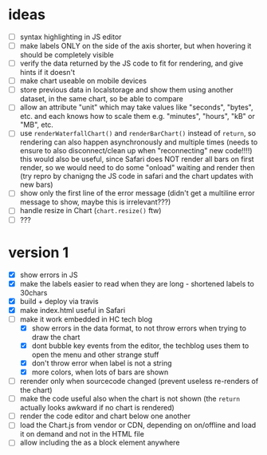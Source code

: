 # ideas
- [ ] syntax highlighting in JS editor
- [ ] make labels ONLY on the side of the axis shorter, but when hovering it should be completely visible
- [ ] verify the data returned by the JS code to fit for rendering, and give hints if it doesn't
- [ ] make chart useable on mobile devices
- [ ] store previous data in localstorage and show them using another dataset, in the same chart, so be able to compare
- [ ] allow an attribute "unit" which may take values like "seconds", "bytes", etc. and each knows how to scale them 
      e.g. "minutes", "hours", "kB" or "MB", etc.
- [ ] use `renderWaterfallChart()` and `renderBarChart()` instead of `return`, so rendering can also 
      happen asynchronously and multiple times (needs to ensure to also disconnect/clean up when "reconnecting" new code!!!!)
      this would also be useful, since Safari does NOT render all bars on first render, so we would need to do some
      "onload" waiting and render then (try repro by chanigng the JS code in safari and the chart updates with new bars)
- [ ] show only the first line of the error message (didn't get a multiline error message to show, maybe this is irrelevant???)
- [ ] handle resize in Chart (`chart.resize()` ftw)
- [ ] ???

# version 1
- [x] show errors in JS
- [x] make the labels easier to read when they are long - shortened labels to 30chars
- [x] build + deploy via travis
- [x] make index.html useful in Safari
- [ ] make it work embedded in HC tech blog
  - [x] show errors in the data format, to not throw errors when trying to draw the chart
  - [x] dont bubble key events from the editor, the techblog uses them to open the menu and other strange stuff
  - [x] don't throw error when label is not a string
  - [x] more colors, when lots of bars are shown
- [ ] rerender only when sourcecode changed (prevent useless re-renders of the chart)
- [ ] make the code useful also when the chart is not shown (the `return` actually looks awkward if no chart is rendered)
- [ ] render the code editor and chart below one another
- [ ] load the Chart.js from vendor or CDN, depending on on/offline and load it on demand and not in the HTML file
- [ ] allow including the <hc-chart> as a block element anywhere